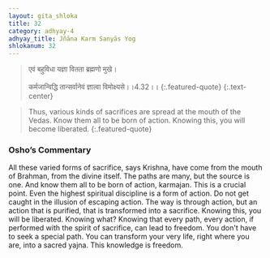```yaml
---
layout: gita_shloka
title: 32
category: adhyay-4
adhyay_title: Jñāna Karm Sanyās Yog
shlokanum: 32
---
```


> एवं बहुविधा यज्ञा वितता ब्रह्मणो मुखे।<br><br>कर्मजान्विद्धि तान्सर्वानेवं ज्ञात्वा विमोक्ष्यसे।।4.32।।
{:.featured-quote}
{:.text-center}

> Thus, various kinds of sacrifices are spread at the mouth of the Vedas. Know them all to be born of action. Knowing this, you will become liberated.
{:.featured-quote}

### Osho’s Commentary
All these varied forms of sacrifice, says Krishna, have come from the mouth of Brahman, from the divine itself. The paths are many, but the source is one.
And know them all to be born of action, karmajan. This is a crucial point. Even the highest spiritual discipline is a form of action. Do not get caught in the illusion of escaping action. The way is through action, but an action that is purified, that is transformed into a sacrifice.
Knowing this, you will be liberated. Knowing what? Knowing that every path, every action, if performed with the spirit of sacrifice, can lead to freedom. You don't have to seek a special path. You can transform your very life, right where you are, into a sacred yajna. This knowledge is freedom.
